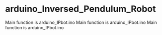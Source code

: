 # arduino_Inversed_Pendulum_Robot
 Main function is arduino_IPbot.ino
 Main function is arduino_IPbot.ino
 Main function is arduino_IPbot.ino
